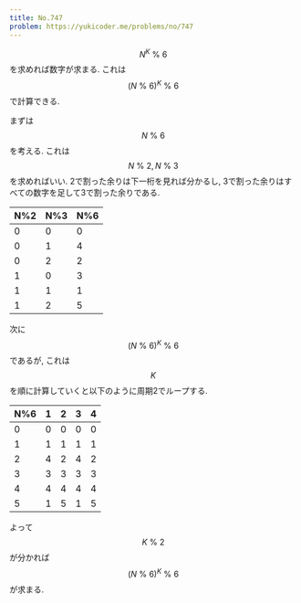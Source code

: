```yaml
---
title: No.747
problem: https://yukicoder.me/problems/no/747
---
```

$$ N^K \ \% \ 6 $$ を求めれば数字が求まる. これは $$ (N \ \% \ 6)^K \ \% \ 6 $$ で計算できる.

まずは $$ N \ \% \ 6 $$ を考える. これは $$ N \ \% \ 2, N \ \% \ 3 $$ を求めればいい. 2で割った余りは下一桁を見れば分かるし, 3で割った余りはすべての数字を足して3で割った余りである.

|N%2|N%3|N%6|
|---|---|---|
|0  |0  |0  |
|0  |1  |4  |
|0  |2  |2  |
|1  |0  |3  |
|1  |1  |1  |
|1  |2  |5  |

次に $$ (N \ \% \ 6)^K \ \% \ 6 $$ であるが, これは $$ K $$ を順に計算していくと以下のように周期2でループする.

|N%6|1  |2  |3  |4  |
|---|---|---|---|---|
|0  |0  |0  |0  |0  |
|1  |1  |1  |1  |1  |
|2  |4  |2  |4  |2  |
|3  |3  |3  |3  |3  |
|4  |4  |4  |4  |4  |
|5  |1  |5  |1  |5  |

よって $$ K \ \% \ 2 $$ が分かれば $$ (N \ \% \ 6)^K \ \% \ 6 $$ が求まる.
